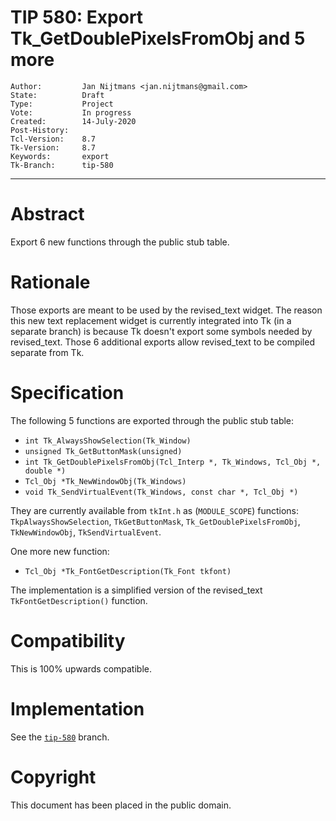 # TIP 580: Export Tk_GetDoublePixelsFromObj and 5 more
	Author:         Jan Nijtmans <jan.nijtmans@gmail.com>
	State:          Draft
	Type:           Project
	Vote:           In progress
	Created:        14-July-2020
	Post-History:
	Tcl-Version:    8.7
	Tk-Version:     8.7
	Keywords:       export
	Tk-Branch:      tip-580
------

# Abstract

Export 6 new functions through the public stub table.

# Rationale

Those exports are meant to be used by the revised\_text widget. The reason this new text replacement widget
is currently integrated into Tk (in a separate branch) is because Tk doesn't export some symbols needed by
revised\_text. Those 6 additional exports allow revised\_text to be compiled separate from Tk.

# Specification

The following 5 functions are exported through the public stub table:

  * `int Tk_AlwaysShowSelection(Tk_Window)`
  * `unsigned Tk_GetButtonMask(unsigned)`
  * `int Tk_GetDoublePixelsFromObj(Tcl_Interp *, Tk_Windows, Tcl_Obj *, double *)`
  * `Tcl_Obj *Tk_NewWindowObj(Tk_Windows)`
  * `void Tk_SendVirtualEvent(Tk_Windows, const char *, Tcl_Obj *)`

They are currently available from `tkInt.h` as (`MODULE_SCOPE`) functions: `TkpAlwaysShowSelection`,
`TkGetButtonMask`, `Tk_GetDoublePixelsFromObj`, `TkNewWindowObj`, `TkSendVirtualEvent`.

One more new function:

  * `Tcl_Obj *Tk_FontGetDescription(Tk_Font tkfont)`

The implementation is a simplified version of the revised\_text `TkFontGetDescription()` function.

# Compatibility

This is 100% upwards compatible.

# Implementation

See the [`tip-580`](https://core.tcl-lang.org/tk/timeline?r=tip-580) branch.

# Copyright

This document has been placed in the public domain.
